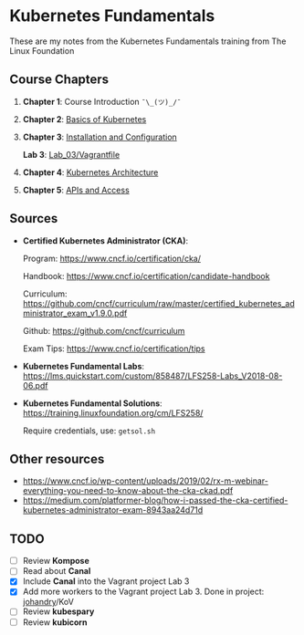 # Kubernetes Fundamentals

These are my notes from the Kubernetes Fundamentals training from The Linux Foundation

## Course Chapters

1. **Chapter 1**: Course Introduction `¯\_(ツ)_/¯`

2. **Chapter 2**: [Basics of Kubernetes](Ch02.md)

3. **Chapter 3**: [Installation and Configuration](Ch03.md)

   **Lab 3**: [Lab_03/Vagrantfile](./Lab_03/Vagrantfile)

4. **Chapter 4**: [Kubernetes Architecture](Ch04.md)

5. **Chapter 5**: [APIs and Access](Ch05.md)

## Sources

* **Certified Kubernetes Administrator (CKA)**:

  Program: https://www.cncf.io/certification/cka/

  Handbook: https://www.cncf.io/certification/candidate-handbook

  Curriculum: https://github.com/cncf/curriculum/raw/master/certified_kubernetes_administrator_exam_v1.9.0.pdf

  Github: https://github.com/cncf/curriculum

  Exam Tips: https://www.cncf.io/certification/tips

* **Kubernetes Fundamental Labs**: https://lms.quickstart.com/custom/858487/LFS258-Labs_V2018-08-06.pdf

* **Kubernetes Fundamental Solutions**: https://training.linuxfoundation.org/cm/LFS258/

  Require credentials, use: `getsol.sh`

## Other resources

- https://www.cncf.io/wp-content/uploads/2019/02/rx-m-webinar-everything-you-need-to-know-about-the-cka-ckad.pdf
- https://medium.com/platformer-blog/how-i-passed-the-cka-certified-kubernetes-administrator-exam-8943aa24d71d

## TODO

* [ ] Review **Kompose**
* [ ] Read about **Canal**
* [x] Include **Canal** into the Vagrant project Lab 3
* [x] Add more workers to the Vagrant project Lab 3. Done in project: [johandry](https://github.com/johandry/KoV)/KoV
* [ ] Review **kubespary**
* [ ] Review **kubicorn**
